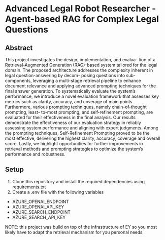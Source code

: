 # Advanced Legal Robot Researcher - Agent-based RAG for Complex Legal Questions

## Abstract
This project investigates the design, implementation, and evalua-
tion of a Retrieval-Augmented Generation (RAG)-based system
tailored for the legal domain. The proposed architecture addresses
the complexity inherent in legal question-answering by decom-
posing questions into sub-components, leveraging a multi-stage
retrieval pipeline to enhance document relevance and applying
advanced prompting techniques for the final answer generation.
To systematically evaluate the system’s performance, we introduce
a novel evaluation framework that assesses key metrics such as
clarity, accuracy, and coverage of main points. Furthermore, various
prompting techniques, namely chain-of-thought prompting, least-
to-most prompting, and self-refinement prompting, are evaluated
for their effectiveness in the final analysis. Our results demonstrate
the effectiveness of our evaluation strategy in reliably assessing
system performance and aligning with expert judgments. Among
the prompting techniques, Self-Refinement Prompting proved to be
the most effective, delivering the highest clarity, accuracy, coverage
and overall score. Lastly, we highlight opportunities for further
improvements in retrieval methods and prompting strategies to
optimize the system’s performance and robustness.


## Setup
1. Clone this repository and install the required dependencies using requirements.txt
2. Create a .env file with the following variables
  - AZURE_OPENAI_ENDPOINT
  - AZURE_OPENAI_API_KEY
  - AZURE_SEARCH_ENDPOINT
  - AZURE_SEARCH_API_KEY

NOTE: this project was build on top of the infrastructure of EY so you most likely have to adapt the retrieval mechanism for you personal needs

